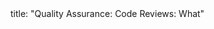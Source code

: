 <frontmatter>
title: "Quality Assurance: Code Reviews: What"
</frontmatter>

<include src="navbar.md" boilerplate />

<include src="unit-inPage-asFlat.md" boilerplate />